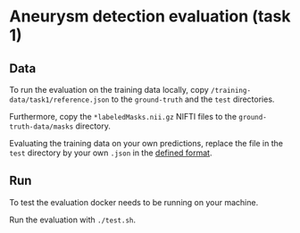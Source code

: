 # Aneurysm detection evaluation (task 1)

## Data

To run the evaluation on the training data locally, copy
`/training-data/task1/reference.json` to the `ground-truth` and the `test` directories.

Furthermore, copy the `*labeledMasks.nii.gz` NIFTI files to the `ground-truth-data/masks` directory.

Evaluating the training data on your own predictions, replace the file in the `test` 
directory by your own `.json` in the [defined format](https://cada.grand-challenge.org/Submission-Details/).

## Run

To test the evaluation docker needs to be running on your machine.

Run the evaluation with `./test.sh`.